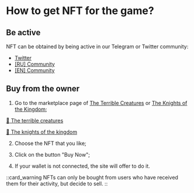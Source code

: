 # How to get NFT for the game?

## Be active

NFT can be obtained by being active in our Telegram or Twitter community:

<div>

* <a href="https://twitter.com/ocd_p2e" target="_blanc" class="doc-link">Twitter</a>
* <a href="https://t.me/ocdru_game" target="_blanc" class="doc-link">[RU] Community</a>
* <a href="https://t.me/ocd_game" target="_blanc" class="doc-link">[EN] Community</a>
</div>

## Buy from the owner

<div>

1. Go to the marketplace page of <a href="{creatures_market_link}" target="_blanc" class="doc-link">The Terrible Creatures</a>
or <a href="{knights_market_link}" target="_blanc" class="doc-link">The Knights of the Kingdom</a>;

<a href="../nft-collections/terrible-creatures"
class="docs-item _creatures">
<span>👻</span>
The terrible creatures
</a>

<a href="../nft-collections/knights-of-the-kingdom"
class="docs-item _knights">
<span>🏰</span>
The knights of the kingdom
</a>

<div>

2. Choose the NFT that you like;
</div>

<div>

3. Click on the button "Buy Now";
</div>

<div>

4. If your wallet is not connected, the site will offer to do it.
</div>

::card_warning
NFTs can only be bought from users who have received them for their activity, but decide to sell.
::